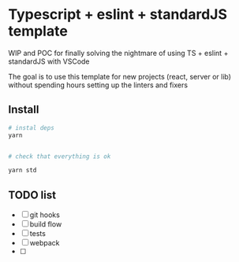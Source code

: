 # Typescript + eslint + standardJS template

WIP and POC for finally solving the nightmare of using TS + eslint + standardJS with VSCode

The goal is to use this template for new projects (react, server or lib) without spending hours setting up the linters and fixers

## Install

```sh
# instal deps
yarn


# check that everything is ok

yarn std
```

## TODO list

- [ ] git hooks
- [ ] build flow
- [ ] tests
- [ ] webpack
- [ ]

